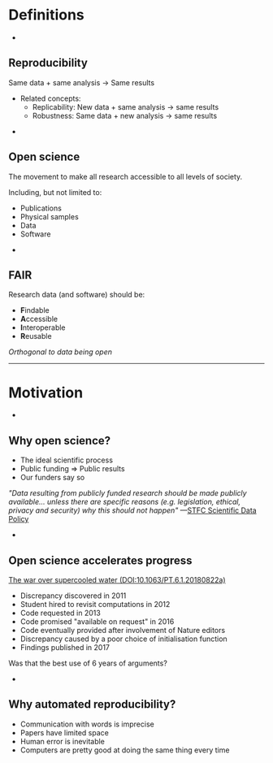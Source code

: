 # Definitions

-

## Reproducibility

Same data 
<span class="fragment fade-in" data-fragment-index="1">$+$ same analysis</span>
<span class="fragment fade-in" data-fragment-index="2">$\rightarrow$ Same results</span>

* Related concepts: <!-- .element: class="fragment fade-in" data-fragment-index="3" -->
  * Replicability: New data $+$ same analysis $\rightarrow$ same results <!-- .element: class="fragment fade-in" data-fragment-index="4" -->
  * Robustness: Same data $+$ new analysis $\rightarrow$ same results <!-- .element: class="fragment fade-in" data-fragment-index="5" -->

-

## Open science

The movement to make all research accessible to all levels of society.

Including, but not limited to:

* Publications
* Physical samples
* Data
* Software

-

## FAIR

Research data (and software) should be:

* **F**indable
* **A**ccessible
* **I**nteroperable
* **R**eusable

_Orthogonal to data being open_

---

# Motivation

-

## Why open science?

* The ideal scientific process
* Public funding $\Rightarrow$ Public results <!-- .element: class="fragment fade-in" data-fragment-index="2" -->
* Our funders say so <!-- .element: class="fragment fade-in" data-fragment-index="3" -->

_"Data resulting from publicly funded research should be made publicly available... unless there are specific reasons (e.g. legislation, ethical, privacy and security) why this should not happen"_ &mdash;[STFC Scientific Data Policy](https://www.dcc.ac.uk/guidance/policy/funders-data-policies/stfc)
<!-- .element: class="fragment fade-in" data-fragment-index="3" -->

-

## Open science accelerates progress

[The war over supercooled water (DOI:10.1063/PT.6.1.20180822a)](https://physicstoday.scitation.org/do/10.1063/pt.6.1.20180822a/full/)

* Discrepancy discovered in 2011
* Student hired to revisit computations in 2012
* Code requested in 2013
* Code promised "available on request" in 2016
* Code eventually provided after involvement of Nature editors
* Discrepancy caused by a poor choice of initialisation function
* Findings published in 2017

Was that the best use of 6 years of arguments?

-

## Why automated reproducibility?

* Communication with words is imprecise
* Papers have limited space
* Human error is inevitable
* Computers are pretty good at doing the same thing every time
